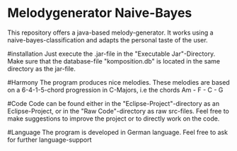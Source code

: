 # Melodygenerator Naive-Bayes
This repository offers a java-based melody-generator. It works using a naive-bayes-classification and adapts the personal taste of the user.

#installation
Just execute the .jar-file in the "Executable Jar"-Directory. Make sure that the database-file "komposition.db" is located in the same directory as the jar-file.

#Harmony
The program produces nice melodies. These melodies are based on a 6-4-1-5-chord progression in C-Majors, i.e the chords Am - F - C - G 

#Code
Code can be found either in the "Eclipse-Project"-directory as an Eclipse-Project, or in the "Raw Code"-directory as raw src-files. 
Feel free to make suggestions to improve the project or to directly work on the code.

#Language
The program is developed in German language. Feel free to ask for further language-support
